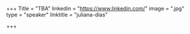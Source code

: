 +++
Title = "TBA"
linkedin = "https://www.linkedin.com/" 
image = ".jpg"
type = "speaker"
linktitle = "juliana-dias"

+++

